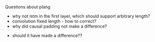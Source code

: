 Questions about plang
* why not lstm in the first layer, which should support arbitrary length?
* convolution fixed length - how to correct?
* why did causal padding not make a difference?
- should it have made a difference??

